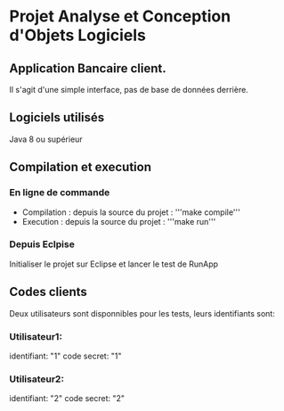 # Projet Analyse et Conception d'Objets Logiciels

## Application Bancaire client.
Il s'agit d'une simple interface, pas de base de données derrière.

## Logiciels utilisés
Java 8 ou supérieur

## Compilation et execution

### En ligne de commande

- Compilation : depuis la source du projet : '''make compile'''
- Execution :  depuis la source du projet : '''make run'''

### Depuis Eclpise

Initialiser le projet sur Eclipse et lancer le test de RunApp

## Codes clients 
Deux utilisateurs sont disponnibles pour les tests, leurs identifiants sont:

### Utilisateur1: 
identifiant: "1"
code secret: "1"

### Utilisateur2:
identifiant: "2"
code secret: "2"

